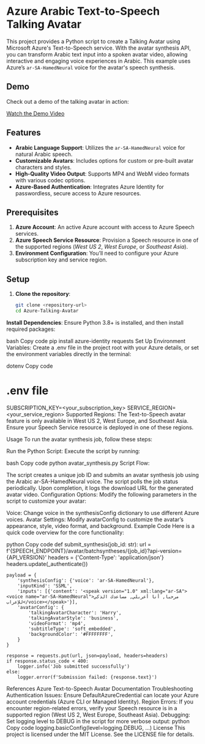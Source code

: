 # Azure Arabic Text-to-Speech Talking Avatar

This project provides a Python script to create a Talking Avatar using Microsoft Azure's Text-to-Speech service. With the avatar synthesis API, you can transform Arabic text input into a spoken avatar video, allowing interactive and engaging voice experiences in Arabic. This example uses Azure’s `ar-SA-HamedNeural` voice for the avatar's speech synthesis.

## Demo
Check out a demo of the talking avatar in action:

[Watch the Demo Video](https://github.com/MOo207/azure-text-to-speech-avatar/raw/master/demo.webm)

## Features
- **Arabic Language Support**: Utilizes the `ar-SA-HamedNeural` voice for natural Arabic speech.
- **Customizable Avatars**: Includes options for custom or pre-built avatar characters and styles.
- **High-Quality Video Output**: Supports MP4 and WebM video formats with various codec options.
- **Azure-Based Authentication**: Integrates Azure Identity for passwordless, secure access to Azure resources.

## Prerequisites
1. **Azure Account**: An active Azure account with access to Azure Speech services.
2. **Azure Speech Service Resource**: Provision a Speech resource in one of the supported regions (*West US 2*, *West Europe*, or *Southeast Asia*).
3. **Environment Configuration**: You’ll need to configure your Azure subscription key and service region.

## Setup

1. **Clone the repository**:
   ```bash
   git clone <repository-url>
   cd Azure-Talking-Avatar
   ```
**Install Dependencies**: 
Ensure Python 3.8+ is installed, and then install required packages:

bash
Copy code
pip install azure-identity requests
Set Up Environment Variables: Create a .env file in the project root with your Azure details, or set the environment variables directly in the terminal:

dotenv
Copy code
# .env file
SUBSCRIPTION_KEY=<your_subscription_key>
SERVICE_REGION=<your_service_region>
Supported Regions: The Text-to-Speech avatar feature is only available in West US 2, West Europe, and Southeast Asia. Ensure your Speech Service resource is deployed in one of these regions.

Usage
To run the avatar synthesis job, follow these steps:

Run the Python Script: Execute the script by running:

bash
Copy code
python avatar_synthesis.py
Script Flow:

The script creates a unique job ID and submits an avatar synthesis job using the Arabic ar-SA-HamedNeural voice.
The script polls the job status periodically. Upon completion, it logs the download URL for the generated avatar video.
Configuration Options: Modify the following parameters in the script to customize your avatar:

Voice: Change voice in the synthesisConfig dictionary to use different Azure voices.
Avatar Settings: Modify avatarConfig to customize the avatar’s appearance, style, video format, and background.
Example Code
Here is a quick code overview for the core functionality:

python
Copy code
def submit_synthesis(job_id: str):
    url = f'{SPEECH_ENDPOINT}/avatar/batchsyntheses/{job_id}?api-version={API_VERSION}'
    headers = {'Content-Type': 'application/json'}
    headers.update(_authenticate())

    payload = {
        'synthesisConfig': {'voice': 'ar-SA-HamedNeural'},
        'inputKind': 'SSML',
        'inputs': [{'content': '<speak version="1.0" xml:lang="ar-SA"><voice name="ar-SA-HamedNeural">مرحبا, أنا أعربلي, مساعدك الذكي للإعراب</voice></speak>'}],
        'avatarConfig': {
            'talkingAvatarCharacter': 'Harry',
            'talkingAvatarStyle': 'business',
            'videoFormat': 'mp4',
            'subtitleType': 'soft_embedded',
            'backgroundColor': '#FFFFFFFF',
        }
    }

    response = requests.put(url, json=payload, headers=headers)
    if response.status_code < 400:
        logger.info('Job submitted successfully')
    else:
        logger.error(f'Submission failed: {response.text}')
References
Azure Text-to-Speech Avatar Documentation
Troubleshooting
Authentication Issues: Ensure DefaultAzureCredential can locate your Azure account credentials (Azure CLI or Managed Identity).
Region Errors: If you encounter region-related errors, verify your Speech resource is in a supported region (West US 2, West Europe, Southeast Asia).
Debugging: Set logging level to DEBUG in the script for more verbose output:
python
Copy code
logging.basicConfig(level=logging.DEBUG, ...)
License
This project is licensed under the MIT License. See the LICENSE file for details.
